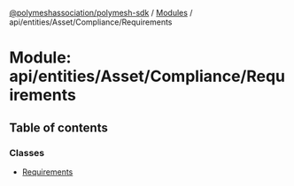 [@polymeshassociation/polymesh-sdk](../README.md) / [Modules](../modules.md) / api/entities/Asset/Compliance/Requirements

# Module: api/entities/Asset/Compliance/Requirements

## Table of contents

### Classes

- [Requirements](../classes/api_entities_Asset_Compliance_Requirements.Requirements.md)
